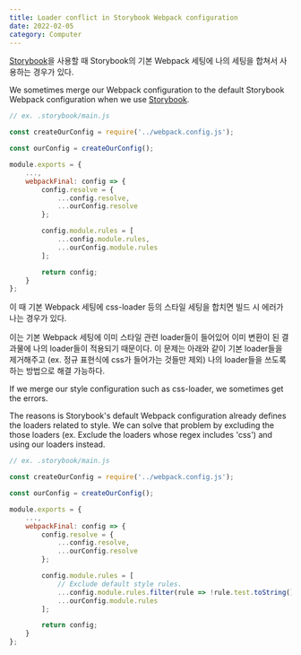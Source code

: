 ```yaml
---
title: Loader conflict in Storybook Webpack configuration
date: 2022-02-05
category: Computer
---
```


[Storybook](https://storybook.js.org/)을 사용할 때 Storybook의 기본 Webpack 세팅에 나의 세팅을 합쳐서 사용하는 경우가 있다.

We sometimes merge our Webpack configuration to the default Storybook Webpack configuration when we use [Storybook](https://storybook.js.org/).

```JavaScript
// ex. .storybook/main.js

const createOurConfig = require('../webpack.config.js');

const ourConfig = createOurConfig();

module.exports = {
    ...,
    webpackFinal: config => {
        config.resolve = {
            ...config.resolve,
            ...ourConfig.resolve
        };

        config.module.rules = [
            ...config.module.rules,
            ...ourConfig.module.rules
        ];

        return config;
    }
};
```

이 때 기본 Webpack 세팅에 css-loader 등의 스타일 세팅을 합치면 빌드 시 에러가 나는 경우가 있다.

이는 기본 Webpack 세팅에 이미 스타일 관련 loader들이 들어있어 이미 변환이 된 결과물에 나의 loader들이 적용되기 때문이다.
이 문제는 아래와 같이 기본 loader들을 제거해주고 (ex. 정규 표현식에 css가 들어가는 것들만 제외) 나의 loader들을 쓰도록 하는 방법으로 해결 가능하다.

If we merge our style configuration such as css-loader, we sometimes get the errors.

The reasons is Storybook's default Webpack configuration already defines the loaders related to style.
We can solve that problem by excluding the those loaders (ex. Exclude the loaders whose regex includes 'css') and using our loaders instead.

```JavaScript
// ex. .storybook/main.js

const createOurConfig = require('../webpack.config.js');

const ourConfig = createOurConfig();

module.exports = {
    ...,
    webpackFinal: config => {
        config.resolve = {
            ...config.resolve,
            ...ourConfig.resolve
        };

        config.module.rules = [
            // Exclude default style rules.
            ...config.module.rules.filter(rule => !rule.test.toString().includes('css')),
            ...ourConfig.module.rules
        ];

        return config;
    }
};
```
